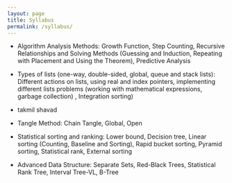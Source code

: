 ```yaml
---
layout: page
title: Syllabus
permalink: /syllabus/
---
```

- Algorithm Analysis Methods: Growth Function, Step Counting, Recursive Relationships and Solving Methods (Guessing and Induction, Repeating with Placement and Using the Theorem), Predictive Analysis

- Types of lists (one-way, double-sided, global, queue and stack lists): Different actions on lists, using real and index pointers, implementing different lists problems (working with mathematical expressions, garbage collection) , Integration sorting)
- takmil shavad

- Tangle Method: Chain Tangle, Global, Open

- Statistical sorting and ranking: Lower bound, Decision tree, Linear sorting (Counting, Baseline and Sorting), Rapid bucket sorting, Pyramid sorting, Statistical rank, External sorting

- Advanced Data Structure: Separate Sets, Red-Black Trees, Statistical Rank Tree, Interval Tree-VL, B-Tree
